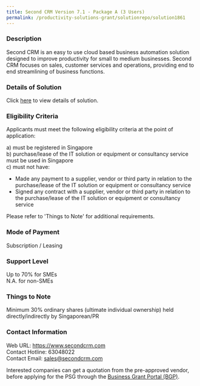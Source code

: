 ```yaml
---
title: Second CRM Version 7.1 - Package A (3 Users)
permalink: /productivity-solutions-grant/solutionrepo/solution1861
---
```


### Description

Second CRM is an easy to use cloud based business automation solution designed to improve productivity for small to medium businesses. Second CRM focuses on sales, customer services and operations, providing end to end streamlining of business functions.

### Details of Solution

Click <a href='https://www.gobusiness.gov.sg/images/psg/Soft_Solvers_20200136_Desensitised_Annex_3_Part_1.pdf' target='_blank' rel='noopener'>here</a> to view details of solution.

### Eligibility Criteria

Applicants must meet the following eligibility criteria at the point of application:

a) must be registered in Singapore <br>
b) purchase/lease of the IT solution or equipment or consultancy service must be used in Singapore <br>
c) must not have:
- Made any payment to a supplier, vendor or third party in relation to the purchase/lease of the IT solution or equipment or consultancy service
- Signed any contract with a supplier, vendor or third party in relation to the purchase/lease of the IT solution or equipment or consultancy service

Please refer to 'Things to Note' for additional requirements.

### Mode of Payment
Subscription / Leasing

### Support Level
Up to 70% for SMEs <br>
N.A. for non-SMEs

### Things to Note
 Minimum 30% ordinary shares (ultimate individual ownership) held directly/indirectly by Singaporean/PR

### Contact Information
Web URL: https://www.secondcrm.com <br>Contact Hotline: 63048022 <br>Contact Email: sales@secondcrm.com <br>

Interested companies can get a quotation from the pre-approved vendor, before applying for the PSG through the <a target='_blank' rel='noopener' href='https://www.businessgrants.gov.sg/'>Business Grant Portal (BGP)</a>.
